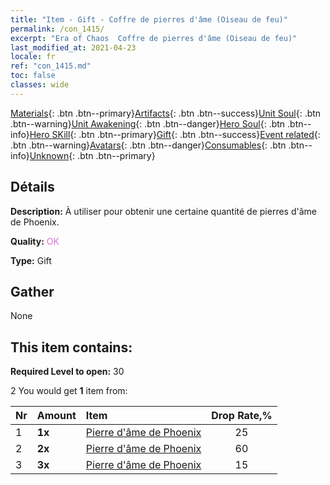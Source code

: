 ```yaml
---
title: "Item - Gift - Coffre de pierres d'âme (Oiseau de feu)"
permalink: /con_1415/
excerpt: "Era of Chaos  Coffre de pierres d'âme (Oiseau de feu)"
last_modified_at: 2021-04-23
locale: fr
ref: "con_1415.md"
toc: false
classes: wide
---
```

 [Materials](/ItemsFR/){: .btn .btn--primary}[Artifacts](/ItemsFR/Artifacts/){: .btn .btn--success}[Unit Soul](/ItemsFR/UnitSoul/){: .btn .btn--warning}[Unit Awakening](/ItemsFR/UnitAwakening/){: .btn .btn--danger}[Hero Soul](/ItemsFR/HeroSoul/){: .btn .btn--info}[Hero SKill](/ItemsFR/HeroSkill/){: .btn .btn--primary}[Gift](/ItemsFR/Gift/){: .btn .btn--success}[Event related](/ItemsFR/Events/){: .btn .btn--warning}[Avatars](/ItemsFR/Avatars/){: .btn .btn--danger}[Consumables](/ItemsFR/Consumables/){: .btn .btn--info}[Unknown](/ItemsFR/Unknown/){: .btn .btn--primary}

## Détails
 **Description:** À utiliser pour obtenir une certaine quantité de pierres d'âme de Phoenix.

 **Quality:** <span style="color: #DA70D6">OK</span>

 **Type:** Gift

## Gather

  None

## This item contains:

 **Required Level to open:** 30

 2 You would get **1** item  from:

  | Nr | Amount |     Item    | Drop Rate,% |
  |:---|:-------|:------------|:---------:|
  | 1 |  **1x** | [Pierre d'âme de Phoenix](/ItemsFR/unt_348/) | 25 | 
  | 2 |  **2x** | [Pierre d'âme de Phoenix](/ItemsFR/unt_348/) | 60 | 
  | 3 |  **3x** | [Pierre d'âme de Phoenix](/ItemsFR/unt_348/) | 15 | 
